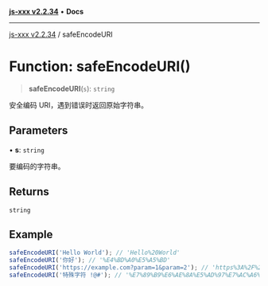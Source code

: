 [**js-xxx v2.2.34**](../README.md) • **Docs**

***

[js-xxx v2.2.34](../README.md) / safeEncodeURI

# Function: safeEncodeURI()

> **safeEncodeURI**(`s`): `string`

安全编码 URI，遇到错误时返回原始字符串。

## Parameters

• **s**: `string`

要编码的字符串。

## Returns

`string`

## Example

```ts
safeEncodeURI('Hello World'); // 'Hello%20World'
safeEncodeURI('你好'); // '%E4%BD%A0%E5%A5%BD'
safeEncodeURI('https://example.com?param=1&param=2'); // 'https%3A%2F%2Fexample.com%3Fparam%3D1%26param%3D2'
safeEncodeURI('特殊字符 !@#'); // '%E7%89%B9%E6%AE%8A%E5%AD%97%E7%AC%A6%20%21%40%23'
```
